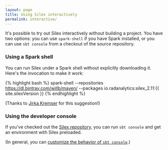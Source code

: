 ```yaml
---
layout: page
title: Using Silex interactively
permalink: interactive/
---
```


It's possible to try out Silex interactively without building a project.  You have two options:  you can use `spark-shell` if you have Spark installed, or you can use `sbt console` from a checkout of the source repository.

### Using a Spark shell

You can run Silex under a Spark shell without explicitly downloading it.  Here's the invocation to make it work:

{% highlight bash %}
spark-shell --repositories https://dl.bintray.com/willb/maven/ --packages io.radanalytics:silex_2.11:{{ site.silexVersion }}
{% endhighlight %}

(Thanks to [Jirka Kremser](https://plus.google.com/+JiriKremser) for this suggestion!)

### Using the developer console

If you've checked out the [Silex repository](https://github.com/radanalyticsio/silex), you can run `sbt console` and get an environment with Silex preloaded.  

(In general, you can [customize the behavior of `sbt console`](https://chapeau.freevariable.com/2014/09/interactive-sbt.html).)
